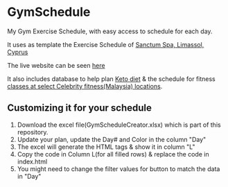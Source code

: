 # GymSchedule

My Gym Exercise Schedule, with easy access to schedule for each day.

It uses as  template the Exercise Schedule of [Sanctum Spa, Limassol, Cyprus](https://www.facebook.com/SanctumLimassolMarina/)

The live website can be seen [here](https://arun-ks.github.io/GymSchedule/)

It also includes database to help plan [Keto diet](https://arun-ks.github.io/GymSchedule/keto.html) & the schedule for fitness [classes at select Celebrity fitness(Malaysia) locations](https://arun-ks.github.io/GymSchedule/celebSchedule.html). 

## Customizing it for your schedule
1. Download the excel file(GymScheduleCreator.xlsx) which is part of this repository.
2. Update your plan, update the Day# and Color in the column "Day"
3. The excel will generate the HTML tags & show it in column "L"
4. Copy the code in Column L(for all filled rows) & replace the code in index.html
5. You might need to change the filter values for button to match the data in "Day" 
